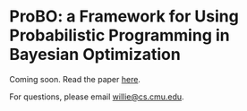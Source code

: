 # ProBO: a Framework for Using Probabilistic Programming in Bayesian Optimization

Coming soon. Read the paper [here](https://arxiv.org/abs/1901.11515).

For questions, please email willie@cs.cmu.edu.
